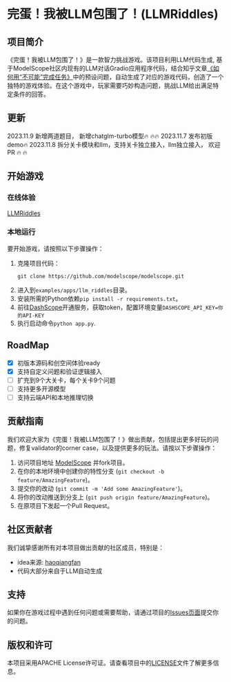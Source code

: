 # 完蛋！我被LLM包围了！(LLMRiddles)

## 项目简介
《完蛋！我被LLM包围了！》是一款智力挑战游戏。该项目利用LLM代码生成, 基于ModelScope社区内现有的LLM对话Gradio应用程序代码，结合知乎文章[《如何用“不可能”完成任务》](https://zhuanlan.zhihu.com/p/665393240)中的预设问题，自动生成了对应的游戏代码，创造了一个独特的游戏体验。在这个游戏中，玩家需要巧妙构造问题，挑战LLM给出满足特定条件的回答。


## 更新
2023.11.9 新增两道题目， 新增chatglm-turbo模型🔥 🔥🔥
2023.11.7 发布初版demo🔥
2023.11.8 拆分关卡模块和llm，支持关卡独立接入，llm独立接入， 欢迎PR 🔥 🔥

## 开始游戏

### 在线体验

[LLMRiddles](https://modelscope.cn/studios/LLMRiddles/LLMRiddles/summary)

### 本地运行
要开始游戏，请按照以下步骤操作：

1. 克隆项目代码：
   ```
   git clone https://github.com/modelscope/modelscope.git
   ```
2. 进入到`examples/apps/llm_riddles`目录。
3. 安装所需的Python依赖`pip install -r requirements.txt`。
4. 前往[DashScope](https://dashscope.aliyun.com/)开通服务，获取token，配置环境变量`DASHSCOPE_API_KEY=你的API-KEY`
5. 执行启动命令`python app.py`.

## RoadMap
- [x] 初版本源码和创空间体验ready
- [x] 支持自定义问题和验证逻辑接入
- [ ] 扩充到9个大关卡，每个关卡9个问题
- [ ] 支持更多开源模型
- [ ] 支持云端API和本地推理切换

## 贡献指南
我们欢迎大家为《完蛋！我被LLM包围了！》做出贡献，包括提出更多好玩的问题，修复validator的corner case，以及提供更多的玩法。请按以下步骤操作：

1. 访问项目地址 [ModelScope](https://github.com/modelscope/modelscope) 并fork项目。
2. 在你的本地环境中创建你的特性分支 (`git checkout -b feature/AmazingFeature`)。
3. 提交你的改动 (`git commit -m 'Add some AmazingFeature'`)。
4. 将你的改动推送到分支上 (`git push origin feature/AmazingFeature`)。
5. 在原项目下发起一个Pull Request。

## 社区贡献者
我们诚挚感谢所有对本项目做出贡献的社区成员，特别是：

- idea来源: [haoqiangfan](https://www.zhihu.com/people/haoqiang-fan)
- 代码大部分来自于LLM自动生成

## 支持
如果你在游戏过程中遇到任何问题或需要帮助，请通过项目的[Issues页面](https://github.com/modelscope/modelscope/issues)提交你的问题。

## 版权和许可
本项目采用APACHE License许可证。请查看项目中的[LICENSE](https://github.com/modelscope/modelscope/blob/main/LICENSE)文件了解更多信息。
